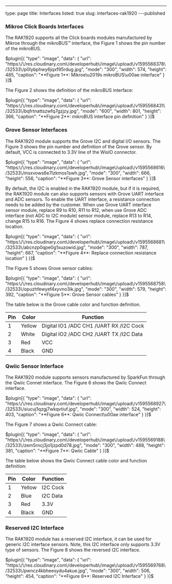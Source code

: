 ---
type: page
title: Interfaces
listed: true
slug: interfaces-rak1920
---published

### Mikroe Click Boards Interfaces

The RAK1920 supports all the Click boards modules manufactured by Mikroe through the mikroBUS™ interface, the Figure 1 shows the pin number of the mikroBUS.

$plugin[{
    "type": "image",
    "data": {
        "url": "https:\/\/res.cloudinary.com\/developerhub\/image\/upload\/v1595568378\/32533\/p0lybphwy6jqxf95rdug.jpg",
        "mode": "300",
        "width": 574,
        "height": 485,
        "caption": "**Figure 1**: Mikroe\u2019s mikroBUS\u00ae interface"
    }
}]$

The Figure 2 shows the definition of the mikroBUS interface:

$plugin[{
    "type": "image",
    "data": {
        "url": "https:\/\/res.cloudinary.com\/developerhub\/image\/upload\/v1595568431\/32533\/bqfrtnattszwfq7gzjzy.jpg",
        "mode": "600",
        "width": 801,
        "height": 366,
        "caption": "**Figure 2**: mikroBUS interface pin definition"
    }
}]$

### Grove Sensor Interfaces

The RAK1920 module supports the Grove I2C and digital I/O sensors. The Figure 3 shows the pin number and definition of the Grove sensor. By default, VCC is connected to 3.3V line of the WisIO connector. 

$plugin[{
    "type": "image",
    "data": {
        "url": "https:\/\/res.cloudinary.com\/developerhub\/image\/upload\/v1595568616\/32533\/msxvows6e7lzkmos1swh.jpg",
        "mode": "300",
        "width": 666,
        "height": 556,
        "caption": "**Figure 3**: Grove Sensor interfaces"
    }
}]$

By default, the I2C is enabled in the RAK1920 module, but if it is required, the RAK1920 module can also supports sensors with Grove UART interface and ADC sensors. To enable the UART interface,  a resistance connection needs to be added by the customer. When use Grove UART interface sensor module, replace R9 to R10, R11 to R12, when use Grove ADC interface (not ADC to I2C module) sensor module, replace R13 to R14, change R15 to R16. The Figure 4 shows replace connection resistance location.

$plugin[{
    "type": "image",
    "data": {
        "url": "https:\/\/res.cloudinary.com\/developerhub\/image\/upload\/v1595568681\/32533\/abcnzp0qpe0g1xuzowid.jpg",
        "mode": "300",
        "width": 787,
        "height": 667,
        "caption": "**Figure 4**: Replace connection resistance location"
    }
}]$

The Figure 5 shows Grove sensor cables:

$plugin[{
    "type": "image",
    "data": {
        "url": "https:\/\/res.cloudinary.com\/developerhub\/image\/upload\/v1595568758\/32533\/opuzhfewyef4xyvno3ik.jpg",
        "mode": "300",
        "width": 579,
        "height": 392,
        "caption": "**Figure 5**: Grove Sensor cables"
    }
}]$

The table below is the  Grove cable color and function definition.

| **Pin** | **Color** | **Function** | 
| ---- | ---- | ---- | 
| 1 | Yellow | Digital IO1 /ADC CH1 /UART RX /I2C Cock | 
| 2 | White | Digital IO2 /ADC CH2 /UART TX /I2C Data | 
| 3 | Red | VCC | 
| 4 | Black | GND | 


### Qwiic Sensor Interface

The RAK1920 module supports sensors manufactured by SparkFun through the Qwiic Connet interface. The Figure 6 shows the Qwiic Connect interface.

$plugin[{
    "type": "image",
    "data": {
        "url": "https:\/\/res.cloudinary.com\/developerhub\/image\/upload\/v1595568927\/32533\/siucuj1qzgj7wkqvtiuf.jpg",
        "mode": "300",
        "width": 524,
        "height": 403,
        "caption": "**Figure 6**: Qwiic Connect\u00ae interface"
    }
}]$

The Figure 7 shows a Qwiic Connect cable:

$plugin[{
    "type": "image",
    "data": {
        "url": "https:\/\/res.cloudinary.com\/developerhub\/image\/upload\/v1595569188\/32533\/zem5rncj3jo1jzpd0d78.jpg",
        "mode": "300",
        "width": 488,
        "height": 381,
        "caption": "**Figure 7**: Qwiic Cable"
    }
}]$

The table below shows the Qwiic Connect cable color and function definition:

| **Pin** | **Color** | **Function** | 
| ---- | ---- | ---- | 
| 1 | Yellow | I2C Cock | 
| 2 | Blue | I2C Data | 
| 3 | Red | 3.3V | 
| 4 | Black | GND | 


### Reserved I2C Interface

The RAK1920 module has a reserved I2C interface, it can be used for generic I2C interface sensors. Note, this I2C interface only supports 3.3V type of sensors. The Figure 8 shows the reversed I2C interface.

$plugin[{
    "type": "image",
    "data": {
        "url": "https:\/\/res.cloudinary.com\/developerhub\/image\/upload\/v1595569768\/32533\/pwncz4kbheesydu4akue.jpg",
        "mode": "300",
        "width": 506,
        "height": 454,
        "caption": "**Figure 8**: Reserved I2C Interface"
    }
}]$

